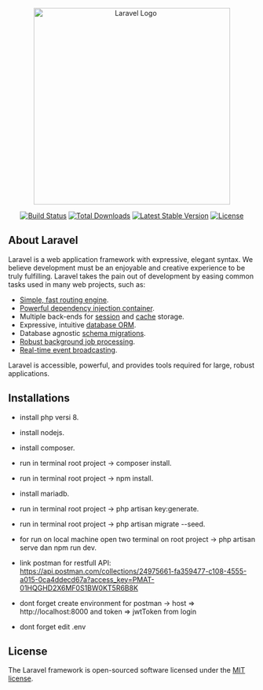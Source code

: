 <p align="center"><a href="https://laravel.com" target="_blank"><img src="https://raw.githubusercontent.com/laravel/art/master/logo-lockup/5%20SVG/2%20CMYK/1%20Full%20Color/laravel-logolockup-cmyk-red.svg" width="400" alt="Laravel Logo"></a></p>

<p align="center">
<a href="https://github.com/laravel/framework/actions"><img src="https://github.com/laravel/framework/workflows/tests/badge.svg" alt="Build Status"></a>
<a href="https://packagist.org/packages/laravel/framework"><img src="https://img.shields.io/packagist/dt/laravel/framework" alt="Total Downloads"></a>
<a href="https://packagist.org/packages/laravel/framework"><img src="https://img.shields.io/packagist/v/laravel/framework" alt="Latest Stable Version"></a>
<a href="https://packagist.org/packages/laravel/framework"><img src="https://img.shields.io/packagist/l/laravel/framework" alt="License"></a>
</p>

## About Laravel

Laravel is a web application framework with expressive, elegant syntax. We believe development must be an enjoyable and creative experience to be truly fulfilling. Laravel takes the pain out of development by easing common tasks used in many web projects, such as:

- [Simple, fast routing engine](https://laravel.com/docs/routing).
- [Powerful dependency injection container](https://laravel.com/docs/container).
- Multiple back-ends for [session](https://laravel.com/docs/session) and [cache](https://laravel.com/docs/cache) storage.
- Expressive, intuitive [database ORM](https://laravel.com/docs/eloquent).
- Database agnostic [schema migrations](https://laravel.com/docs/migrations).
- [Robust background job processing](https://laravel.com/docs/queues).
- [Real-time event broadcasting](https://laravel.com/docs/broadcasting).

Laravel is accessible, powerful, and provides tools required for large, robust applications.

## Installations

- install php versi 8.
- install nodejs.
- install composer.
- run in terminal root project -> composer install.
- run in terminal root project -> npm install.
- install mariadb.
- run in terminal root project -> php artisan key:generate.
- run in terminal root project -> php artisan migrate --seed.
- for run on local machine open two terminal on root project -> php artisan serve dan npm run dev.

- link postman for restfull API: https://api.postman.com/collections/24975661-fa359477-c108-4555-a015-0ca4ddecd67a?access_key=PMAT-01HQGHD2X6MF0S1BW0KT5R6B8K
- dont forget create environment for postman -> host => http://localhost:8000 and token => jwtToken from login

- dont forget edit .env

## License

The Laravel framework is open-sourced software licensed under the [MIT license](https://opensource.org/licenses/MIT).
